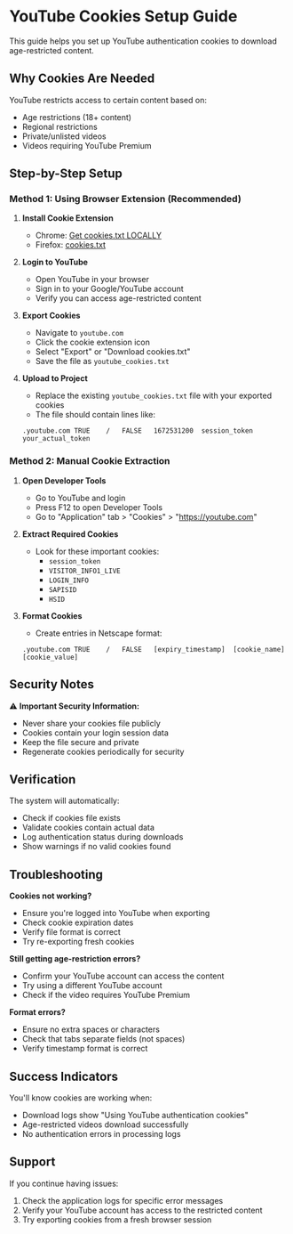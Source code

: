 # YouTube Cookies Setup Guide

This guide helps you set up YouTube authentication cookies to download age-restricted content.

## Why Cookies Are Needed

YouTube restricts access to certain content based on:
- Age restrictions (18+ content)
- Regional restrictions
- Private/unlisted videos
- Videos requiring YouTube Premium

## Step-by-Step Setup

### Method 1: Using Browser Extension (Recommended)

1. **Install Cookie Extension**
   - Chrome: [Get cookies.txt LOCALLY](https://chrome.google.com/webstore/detail/get-cookiestxt-locally/cclelndahbckbenkjhflpdbgdldlbecc)
   - Firefox: [cookies.txt](https://addons.mozilla.org/en-US/firefox/addon/cookies-txt/)

2. **Login to YouTube**
   - Open YouTube in your browser
   - Sign in to your Google/YouTube account
   - Verify you can access age-restricted content

3. **Export Cookies**
   - Navigate to `youtube.com`
   - Click the cookie extension icon
   - Select "Export" or "Download cookies.txt"
   - Save the file as `youtube_cookies.txt`

4. **Upload to Project**
   - Replace the existing `youtube_cookies.txt` file with your exported cookies
   - The file should contain lines like:
   ```
   .youtube.com	TRUE	/	FALSE	1672531200	session_token	your_actual_token
   ```

### Method 2: Manual Cookie Extraction

1. **Open Developer Tools**
   - Go to YouTube and login
   - Press F12 to open Developer Tools
   - Go to "Application" tab > "Cookies" > "https://youtube.com"

2. **Extract Required Cookies**
   - Look for these important cookies:
     - `session_token`
     - `VISITOR_INFO1_LIVE`
     - `LOGIN_INFO`
     - `SAPISID`
     - `HSID`

3. **Format Cookies**
   - Create entries in Netscape format:
   ```
   .youtube.com	TRUE	/	FALSE	[expiry_timestamp]	[cookie_name]	[cookie_value]
   ```

## Security Notes

⚠️ **Important Security Information:**
- Never share your cookies file publicly
- Cookies contain your login session data
- Keep the file secure and private
- Regenerate cookies periodically for security

## Verification

The system will automatically:
- Check if cookies file exists
- Validate cookies contain actual data
- Log authentication status during downloads
- Show warnings if no valid cookies found

## Troubleshooting

**Cookies not working?**
- Ensure you're logged into YouTube when exporting
- Check cookie expiration dates
- Verify file format is correct
- Try re-exporting fresh cookies

**Still getting age-restriction errors?**
- Confirm your YouTube account can access the content
- Try using a different YouTube account
- Check if the video requires YouTube Premium

**Format errors?**
- Ensure no extra spaces or characters
- Check that tabs separate fields (not spaces)
- Verify timestamp format is correct

## Success Indicators

You'll know cookies are working when:
- Download logs show "Using YouTube authentication cookies"
- Age-restricted videos download successfully
- No authentication errors in processing logs

## Support

If you continue having issues:
1. Check the application logs for specific error messages
2. Verify your YouTube account has access to the restricted content
3. Try exporting cookies from a fresh browser session